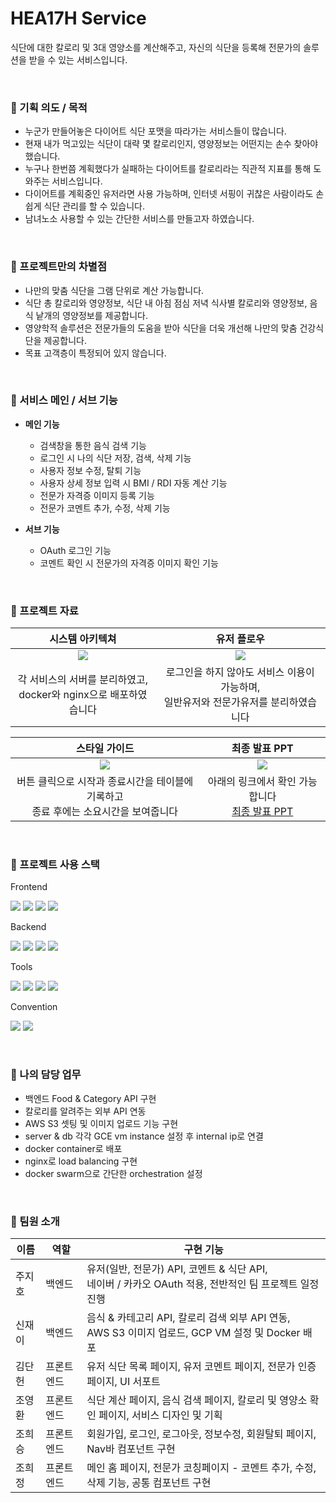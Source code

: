 # HEA17H Service
식단에 대한 칼로리 및 3대 영양소를 계산해주고, 자신의 식단을 등록해 전문가의 솔루션을 받을 수 있는 서비스입니다.

<br>

### 🥕 기획 의도 / 목적

- 누군가 만들어놓은 다이어트 식단 포맷을 따라가는 서비스들이 많습니다.
- 현재 내가 먹고있는 식단이 대략 몇 칼로리인지, 영양정보는 어떤지는 손수 찾아야 했습니다.
- 누구나 한번쯤 계획했다가 실패하는 다이어트를 칼로리라는 직관적 지표를 통해 도와주는 서비스입니다.
- 다이어트를 계획중인 유저라면 사용 가능하며, 인터넷 서핑이 귀찮은 사람이라도 손쉽게 식단 관리를 할 수 있습니다.
- 남녀노소 사용할 수 있는 간단한 서비스를 만들고자 하였습니다.

<br>

### 🥕 프로젝트만의 차별점

- 나만의 맞춤 식단을 그램 단위로 계산 가능합니다.
- 식단 총 칼로리와 영양정보, 식단 내 아침 점심 저녁 식사별 칼로리와 영양정보, 음식 낱개의 영양정보를 제공합니다.
- 영양학적 솔루션은 전문가들의 도움을 받아 식단을 더욱 개선해 나만의 맞춤 건강식단을 제공합니다.
- 목표 고객층이 특정되어 있지 않습니다.

<br>

### 🥕 서비스 메인 / 서브 기능

- **메인 기능**
  - 검색창을 통한 음식 검색 기능
  - 로그인 시 나의 식단 저장, 검색, 삭제 기능
  - 사용자 정보 수정, 탈퇴 기능
  - 사용자 상세 정보 입력 시 BMI / RDI 자동 계산 기능
  - 전문가 자격증 이미지 등록 기능
  - 전문가 코멘트 추가, 수정, 삭제 기능


- **서브 기능**
  - OAuth 로그인 기능
  - 코멘트 확인 시 전문가의 자격증 이미지 확인 기능

<br>

### 🥕 프로젝트 자료

|  시스템 아키텍쳐                                                                           |    유저 플로우             |
|:--------------------------------------------------------------------------------------:|:-----------------------:|
| ![](https://user-images.githubusercontent.com/102934821/234149503-92cb8fd3-32df-4249-8759-53da46c64cbf.png) |![](https://user-images.githubusercontent.com/102934821/234151013-45d15533-c4c5-4ad1-a462-f1a546d76ce0.png) |
| 각 서비스의 서버를 분리하였고,<br>docker와 nginx으로 배포하였습니다 | 로그인을 하지 않아도 서비스 이용이 가능하며,<br>일반유저와 전문가유저를 분리하였습니다 |

| 스타일 가이드  |  최종 발표 PPT |
|:--------------------------------------------------------------------------------------:|:-------------:|
|![](https://user-images.githubusercontent.com/102934821/234154816-891c4667-0480-4f0e-9d7c-089e79e76c95.png)|![](https://user-images.githubusercontent.com/102934821/234155117-7da831fc-9a3b-4afa-857c-2ed8a3de1d36.png)|
| 버튼 클릭으로 시작과 종료시간을 테이블에 기록하고<br>종료 후에는 소요시간을 보여줍니다 | 아래의 링크에서 확인 가능합니다<br> [최종 발표 PPT](https://docs.google.com/presentation/d/1_X8iHxnb_eN-TJPrqon1h_iyMeZyavbM21w7E3-WXwk/edit?usp=sharing) |

<br>

### 🥕 프로젝트 사용 스택

Frontend
<p>
  <img src="https://img.shields.io/badge/Javascript-F7DF1E?style=for-the-badge&logo=javascript&logoColor=black"/>
  <img src="https://img.shields.io/badge/React-black?style=for-the-badge&logo=react&logoColor=61DAFB"/>
  <img src="https://img.shields.io/badge/redux-764ABC?style=for-the-badge&logo=redux&logoColor=white"/>
  <img src="https://img.shields.io/badge/styled component-DB7093?style=for-the-badge&logo=styledcomponents&logoColor=white"/>
</p>
Backend
<p>
  <img src="https://img.shields.io/badge/Javascript-F7DF1E?style=for-the-badge&logo=javascript&logoColor=black"/>
  <img src="https://img.shields.io/badge/nodejs-339933?style=for-the-badge&logo=nodedotjs&logoColor=white"/>
  <img src="https://img.shields.io/badge/express-000000?style=for-the-badge&logo=express&logoColor=white"/>
  <img src="https://img.shields.io/badge/mongodb-47A248?style=for-the-badge&logo=mongodb&logoColor=white"/>
</p>
Tools
<p>
  <img src="https://img.shields.io/badge/google cloud-4285F4?style=for-the-badge&logo=googlecloud&logoColor=black"/>
  <img src="https://img.shields.io/badge/AWS S3-569A31?style=for-the-badge&logo=amazons3&logoColor=white"/>
  <img src="https://img.shields.io/badge/docker-2496ED?style=for-the-badge&logo=docker&logoColor=white"/>
  <img src="https://img.shields.io/badge/nginx-009639?style=for-the-badge&logo=nginx&logoColor=white"/>
</p>
Convention
<p>
  <img src="https://img.shields.io/badge/eslint-4B32C3?style=for-the-badge&logo=eslint&logoColor=black"/>
  <img src="https://img.shields.io/badge/prettier-F7B93E?style=for-the-badge&logo=prettier&logoColor=white"/>
</p>

<br>

### 🥕 나의 담당 업무
- 백엔드 Food & Category API 구현
- 칼로리를 알려주는 외부 API 연동
- AWS S3 셋팅 및 이미지 업로드 기능 구현
- server & db 각각 GCE vm instance 설정 후 internal ip로 연결
- docker container로 배포
- nginx로 load balancing 구현
- docker swarm으로 간단한 orchestration 설정

<br>

### 🥕 팀원 소개

| 이름   | 역할       | 구현 기능                                                                             |
| ----  | --------  | ----------------------------------------------------------------------------------- |
| 주지호 | 백엔드       | 유저(일반, 전문가) API, 코멘트 & 식단 API,<br> 네이버 / 카카오 OAuth 적용, 전반적인 팀 프로젝트 일정 진행 |
| 신재이 | 백엔드      | 음식 & 카테고리 API, 칼로리 검색 외부 API 연동,<br> AWS S3 이미지 업로드, GCP VM 설정 및 Docker 배포  |
| 김단헌 | 프론트엔드   | 유저 식단 목록 페이지, 유저 코멘트 페이지, 전문가 인증 페이지, UI 서포트   |
| 조영환 | 프론트엔드   | 식단 계산 페이지, 음식 검색 페이지, 칼로리 및 영양소 확인 페이지, 서비스 디자인 및 기획 |
| 조희승 | 프론트엔드   | 회원가입, 로그인, 로그아웃, 정보수정, 회원탈퇴 페이지, Nav바 컴포넌트 구현  |
| 조희정 | 프론트엔드   | 메인 홈 페이지, 전문가 코칭페이지 - 코멘트 추가, 수정, 삭제 기능, 공통 컴포넌트 구현  |

